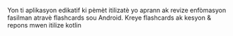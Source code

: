 
Yon ti aplikasyon edikatif ki pèmèt itilizatè yo aprann ak revize enfòmasyon fasilman atravè flashcards sou Android.
 Kreye flashcards ak kesyon & repons
 mwen itilize kotlin
